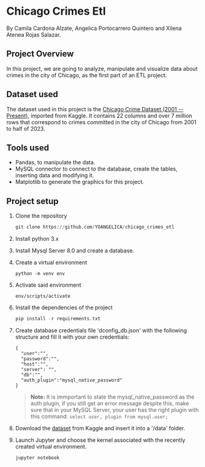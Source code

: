 # Chicago Crimes Etl 
By Camila Cardona Alzate, Angelica Portocarrero Quintero and Xilena Atenea Rojas Salazar.

## Project Overview
In this project, we are going to analyze, manipulate and visualize data about crimes in the city of Chicago, as the first part of an ETL project.
  
## Dataset used
The dataset used in this project is the [Chicago Crime Dataset (2001 -- Present)](https://www.kaggle.com/datasets/nathaniellybrand/chicago-crime-dataset-2001-present), imported from Kaggle.
It contains 22 columns and over 7 million rows that correspond to crimes committed in the city of Chicago from 2001 to half of 2023.

## Tools used
- Pandas, to manipulate the data.
- MySQL connector to connect to the database, create the tables, inserting data and modifying it.
- Matplotlib to generate the graphics for this project.

## Project setup

1. Clone the repository

    ```python
    git clone https://github.com/YOANGELICA/chicago_crimes_etl
    ```

2. Install python 3.x

3. Install Mysql Server 8.0 and create a database.

4. Create a virtual environment

    `python -m venv env`

5. Activate said environment

    `env/scripts/activate`

6. Install the dependencies of the project

    ```python
    pip install -r requirements.txt
    ```

7. Create database credentials file 'dconfig_db.json' with the following structure and fill it with your own credentials:
    ```
    {
      "user":"",
      "password":"",
      "host":"",
      "server": "",
      "db":"",
      "auth_plugin":"mysql_native_password"
    }
    ```
    
    > **Note:** It is immportant to state the mysql_native_password as the auth plugin, if you still get an error message despite this, make sure that in your MySQL Server, your user has the right plugin with this command: `select user, plugin from mysql.user;`
    >

8. Download the [dataset](https://www.kaggle.com/datasets/nathaniellybrand/chicago-crime-dataset-2001-present) from Kaggle and insert it into a '/data' folder.

9. Launch Jupyter and choose the kernel associated with the recently created virtual environment.

    ```python
    jupyter notebook
    ```
